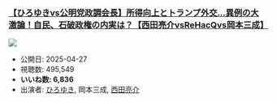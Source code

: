 ### [【ひろゆきvs公明党政調会長】所得向上とトランプ外交...異例の大激論！自民、石破政権の内実は？【西田亮介vsReHacQvs岡本三成】](https://www.youtube.com/watch?v=8Mif2PaKCe4)
[![](https://img.youtube.com/vi/8Mif2PaKCe4/sddefault.jpg)](https://www.youtube.com/watch?v=8Mif2PaKCe4)
-   公開日: 2025-04-27
-   視聴数: 495,549
-   **いいね数: 6,836**
-   出演者: [ひろゆき](/rehacq_fan/people/ひろゆき "wikilink"), 岡本三成, [西田亮介](/rehacq_fan/people/西田亮介 "wikilink")
